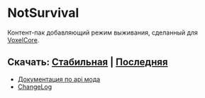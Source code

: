 # NotSurvival

Контент-пак добавляющий режим выживания, сделанный для [VoxelCore](https://github.com/MihailRis/VoxelEngine-Cpp).

## Скачать: [Стабильная](https://voxelworld.ru/mods/87) | [Последняя](https://github.com/kotisoff/NotSurvival/archive/refs/heads/main.zip)

- [Документация по api мода](docs/index.md)
- [ChangeLog](changelog.md)
